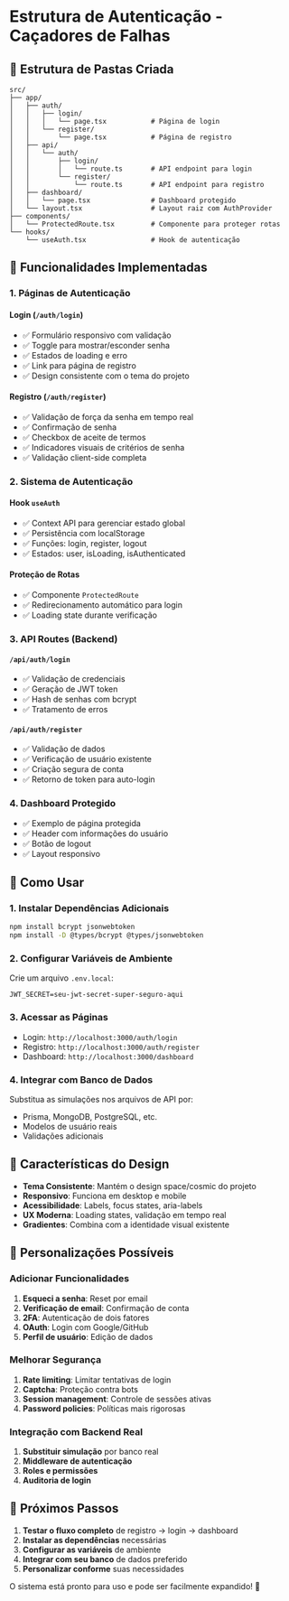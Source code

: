 # Estrutura de Autenticação - Caçadores de Falhas

## 📁 Estrutura de Pastas Criada

```
src/
├── app/
│   ├── auth/
│   │   ├── login/
│   │   │   └── page.tsx           # Página de login
│   │   └── register/
│   │       └── page.tsx           # Página de registro
│   ├── api/
│   │   └── auth/
│   │       ├── login/
│   │       │   └── route.ts       # API endpoint para login
│   │       └── register/
│   │           └── route.ts       # API endpoint para registro
│   ├── dashboard/
│   │   └── page.tsx               # Dashboard protegido
│   └── layout.tsx                 # Layout raiz com AuthProvider
├── components/
│   └── ProtectedRoute.tsx         # Componente para proteger rotas
└── hooks/
    └── useAuth.tsx                # Hook de autenticação
```

## 🔐 Funcionalidades Implementadas

### 1. **Páginas de Autenticação**

#### Login (`/auth/login`)
- ✅ Formulário responsivo com validação
- ✅ Toggle para mostrar/esconder senha
- ✅ Estados de loading e erro
- ✅ Link para página de registro
- ✅ Design consistente com o tema do projeto

#### Registro (`/auth/register`)
- ✅ Validação de força da senha em tempo real
- ✅ Confirmação de senha
- ✅ Checkbox de aceite de termos
- ✅ Indicadores visuais de critérios de senha
- ✅ Validação client-side completa

### 2. **Sistema de Autenticação**

#### Hook `useAuth`
- ✅ Context API para gerenciar estado global
- ✅ Persistência com localStorage
- ✅ Funções: login, register, logout
- ✅ Estados: user, isLoading, isAuthenticated

#### Proteção de Rotas
- ✅ Componente `ProtectedRoute`
- ✅ Redirecionamento automático para login
- ✅ Loading state durante verificação

### 3. **API Routes (Backend)**

#### `/api/auth/login`
- ✅ Validação de credenciais
- ✅ Geração de JWT token
- ✅ Hash de senhas com bcrypt
- ✅ Tratamento de erros

#### `/api/auth/register`
- ✅ Validação de dados
- ✅ Verificação de usuário existente
- ✅ Criação segura de conta
- ✅ Retorno de token para auto-login

### 4. **Dashboard Protegido**
- ✅ Exemplo de página protegida
- ✅ Header com informações do usuário
- ✅ Botão de logout
- ✅ Layout responsivo

## 🚀 Como Usar

### 1. **Instalar Dependências Adicionais**
```bash
npm install bcrypt jsonwebtoken
npm install -D @types/bcrypt @types/jsonwebtoken
```

### 2. **Configurar Variáveis de Ambiente**
Crie um arquivo `.env.local`:
```env
JWT_SECRET=seu-jwt-secret-super-seguro-aqui
```

### 3. **Acessar as Páginas**
- Login: `http://localhost:3000/auth/login`
- Registro: `http://localhost:3000/auth/register`
- Dashboard: `http://localhost:3000/dashboard`

### 4. **Integrar com Banco de Dados**
Substitua as simulações nos arquivos de API por:
- Prisma, MongoDB, PostgreSQL, etc.
- Modelos de usuário reais
- Validações adicionais

## 🎨 Características do Design

- **Tema Consistente**: Mantém o design space/cosmic do projeto
- **Responsivo**: Funciona em desktop e mobile
- **Acessibilidade**: Labels, focus states, aria-labels
- **UX Moderna**: Loading states, validação em tempo real
- **Gradientes**: Combina com a identidade visual existente

## 🔧 Personalizações Possíveis

### Adicionar Funcionalidades
1. **Esqueci a senha**: Reset por email
2. **Verificação de email**: Confirmação de conta
3. **2FA**: Autenticação de dois fatores
4. **OAuth**: Login com Google/GitHub
5. **Perfil de usuário**: Edição de dados

### Melhorar Segurança
1. **Rate limiting**: Limitar tentativas de login
2. **Captcha**: Proteção contra bots
3. **Session management**: Controle de sessões ativas
4. **Password policies**: Políticas mais rigorosas

### Integração com Backend Real
1. **Substituir simulação** por banco real
2. **Middleware de autenticação** 
3. **Roles e permissões**
4. **Auditoria de login**

## 🌟 Próximos Passos

1. **Testar o fluxo completo** de registro → login → dashboard
2. **Instalar as dependências** necessárias
3. **Configurar as variáveis** de ambiente
4. **Integrar com seu banco** de dados preferido
5. **Personalizar conforme** suas necessidades

O sistema está pronto para uso e pode ser facilmente expandido! 🚀